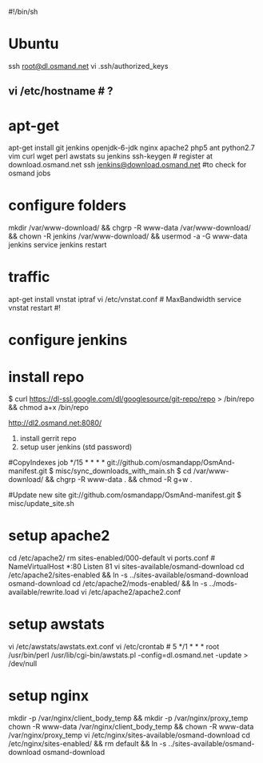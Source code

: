 #!/bin/sh
# Ubuntu
ssh root@dl.osmand.net
vi .ssh/authorized_keys
## vi /etc/hostname # ?

# apt-get
apt-get install git jenkins openjdk-6-jdk nginx apache2 php5 ant python2.7 vim curl wget perl awstats
su jenkins
ssh-keygen # register at download.osmand.net
ssh jenkins@download.osmand.net #to check for osmand jobs

# configure folders
mkdir /var/www-download/ && chgrp -R www-data /var/www-download/ \
&& chown -R jenkins /var/www-download/ &&  usermod -a -G www-data jenkins
service jenkins restart


# traffic
apt-get install vnstat iptraf
vi /etc/vnstat.conf # MaxBandwidth
service vnstat restart #!


# configure jenkins
# install repo
$ curl https://dl-ssl.google.com/dl/googlesource/git-repo/repo > /bin/repo && chmod a+x /bin/repo

http://dl2.osmand.net:8080/
1. install gerrit repo
2. setup user jenkins (std password)

#CopyIndexes job
   */15 * * * * 
   git://github.com/osmandapp/OsmAnd-manifest.git
$ misc/sync_downloads_with_main.sh
$ cd /var/www-download/ && chgrp -R www-data . && chmod -R g+w .

#Update new site
git://github.com/osmandapp/OsmAnd-manifest.git
$ misc/update_site.sh

# setup apache2
cd /etc/apache2/
rm sites-enabled/000-default
vi ports.conf # NameVirtualHost *:80 Listen 81
vi sites-available/osmand-download
cd /etc/apache2/sites-enabled && ln -s ../sites-available/osmand-download osmand-download
cd /etc/apache2/mods-enabled/ && ln -s ../mods-available/rewrite.load
vi /etc/apache2/apache2.conf


# setup awstats
 vi /etc/awstats/awstats.ext.conf
 vi /etc/crontab #  5 */1 * * * root /usr/bin/perl /usr/lib/cgi-bin/awstats.pl -config=dl.osmand.net -update > /dev/null


# setup nginx
mkdir -p /var/nginx/client_body_temp && mkdir -p /var/nginx/proxy_temp
chown -R www-data /var/nginx/client_body_temp &&  chown -R www-data /var/nginx/proxy_temp 
vi /etc/nginx/sites-available/osmand-download
cd /etc/nginx/sites-enabled/   && rm default && ln -s ../sites-available/osmand-download osmand-download

